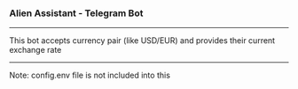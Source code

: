 ### Alien Assistant - Telegram Bot

---

This bot accepts currency pair (like USD/EUR) and provides their current exchange rate 

---

Note: config.env file is not included into this 
